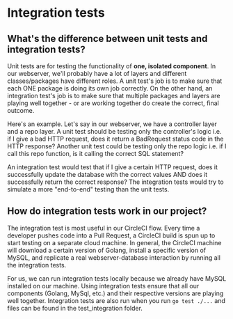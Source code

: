 # Integration tests

## What's the difference between unit tests and integration tests?

Unit tests are for testing the functionality of **one, isolated component**. In our webserver, we'll probably have a lot of layers and different classes/packages have different roles. A unit test's job is to make sure that each ONE package is doing its own job correctly. On the other hand, an integration test's job is to make sure that multiple packages and layers are playing well together - or are working together do create the correct, final outcome.

Here's an example. Let's say in our webserver, we have a controller layer and a repo layer.
A unit test should be testing only the controller's logic i.e. if I give a bad HTTP request, does it return a BadRequest status code in the HTTP response? 
Another unit test could be testing only the repo logic i.e. if I call this repo function, is it calling the correct SQL statement?

An integration test would test that if I give a certain HTTP request, does it successfully update the database with the correct values AND does it successfully return the correct response? The integration tests would try to simulate a more "end-to-end" testing than the unit tests.

## How do integration tests work in our project?
The integration test is most useful in our CircleCI flow.
Every time a developer pushes code into a Pull Request, a CircleCI build is spun up to start testing on a separate cloud machine. In general, the CircleCI machine will download a certain version of Golang, install a specific version of MySQL, and replicate a real webserver-database interaction by running all the integration tests.

For us, we can run integration tests locally because we already have MySQL installed on our machine. Using integration tests ensure that all our components (Golang, MySql, etc.) and their respective versions are playing well together. Integration tests are also run when you run `go test ./...` and files can be found in the test_integration folder.